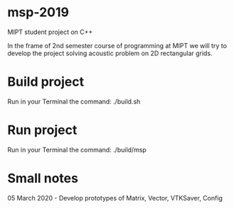 # msp-2019
MIPT student project on C++

In the frame of 2nd semester course of programming at MIPT we will try to develop the project solving acoustic problem on 2D rectangular grids.

# Build project #
Run in your Terminal the command: ./build.sh

# Run project #
Run in your Terminal the command: ./build/msp

# Small notes #
05 March 2020 - Develop prototypes of Matrix, Vector, VTKSaver, Config
